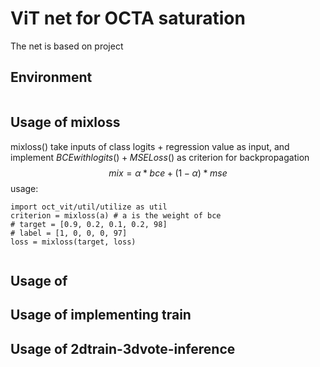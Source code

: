 # ViT net for OCTA saturation  
The net is based on project []()  
## Environment 
```

```
## Usage of mixloss
mixloss() take inputs of class logits +  regression value as input, and implement $BCEwithlogits() + MSELoss()$ as criterion for backpropagation 
$$mix = \alpha * bce + (1-\alpha) * mse $$
usage: 
```
import oct_vit/util/utilize as util
criterion = mixloss(a) # a is the weight of bce
# target = [0.9, 0.2, 0.1, 0.2, 98]
# label = [1, 0, 0, 0, 97]
loss = mixloss(target, loss)


```
## Usage of 

## Usage of implementing train 

## Usage of 2dtrain-3dvote-inference

